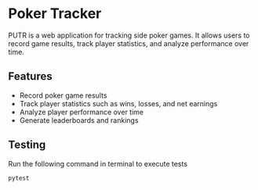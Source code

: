 # Poker Tracker

PUTR is a web application for tracking side poker games. It allows users to record game results, track player statistics, and analyze performance over time.

## Features

- Record poker game results
- Track player statistics such as wins, losses, and net earnings
- Analyze player performance over time
- Generate leaderboards and rankings

## Testing

Run the following command in terminal to execute tests

```
pytest
```
